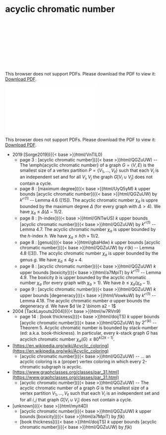 # acyclic chromatic number




<object data="../local_QGZuUW.pdf" type="application/pdf" width="100%" height="480px"><embed src="../local_QGZuUW.pdf"><p>This browser does not support PDFs. Please download the PDF to view it: <a href="../local_QGZuUW.pdf">Download PDF</a>.</p></embed></object>


<object data="../inclusions_QGZuUW.pdf" type="application/pdf" width="100%" height="480px"><embed src="../inclusions_QGZuUW.pdf"><p>This browser does not support PDFs. Please download the PDF to view it: <a href="../inclusions_QGZuUW.pdf">Download PDF</a>.</p></embed></object>

* 2019 [Sorge2019]({{< base >}}html/VnTIL0)
    * page 3 : [acyclic chromatic number]({{< base >}}html/QGZuUW) -- The \emph{acyclic chromatic number} of a graph $G = (V,E)$ is the smallest size of a vertex partition $P=\{V_1,\dots,V_\ell\}$ such that each $V_i$ is an independent set and for all $V_i,V_j$ the graph $G[V_i \cup V_j]$ does not contain a cycle.
    * page 8 : [maximum degree]({{< base >}}html/UyQ5yM) $k$ upper bounds [acyclic chromatic number]({{< base >}}html/QGZuUW) by $k^{\mathcal O(1)}$ -- Lemma 4.6 ([15]). The acyclic chromatic number $\chi_a$ is uppre bounded by the maximum degree $\Delta$ (for every graph with $\Delta > 4$). We have $\chi_a \le \Delta(\Delta-1)/2$.
    * page 8 : [h-index]({{< base >}}html/GNTwUS) $k$ upper bounds [acyclic chromatic number]({{< base >}}html/QGZuUW) by $k^{\mathcal O(1)}$ -- Lemma 4.7. The acyclic chromatic number $\chi_a$ is upper bounded by the $h$-index $h$. We have $\chi_a \le h(h+1)/2$.
    * page 8 : [genus]({{< base >}}html/gbaHdw) $k$ upper bounds [acyclic chromatic number]({{< base >}}html/QGZuUW) by $\mathcal O(k)$ -- Lemma 4.8 ([3]). The accylic chromatic number $\chi_a$ is upper bounded by the genus $g$. We have $\chi_a \le 4g+4$.
    * page 8 : [acyclic chromatic number]({{< base >}}html/QGZuUW) $k$ upper bounds [boxicity]({{< base >}}html/a7MpiT) by $k^{\mathcal O(1)}$ -- Lemma 4.9. The boxicity $b$ is upper bounded by the acyclic chromatic number $\chi_a$ (for every graph with $\chi_a>1$). We have $b \le \chi_a(\chi_a-1)$.
    * page 9 : [acyclic chromatic number]({{< base >}}html/QGZuUW) $k$ upper bounds [degeneracy]({{< base >}}html/VowkuW) by $k^{\mathcal O(1)}$ -- Lemma 4.18. The acyclic chromatic number $a$ upper bounds the degeneracy $d$. We have $d \le 2 \binom a2 - 1$
* 2004 [TackLayouts2004]({{< base >}}html/w7RVn9)
    * page 14 : [book thickness]({{< base >}}html/doijTS) $k$ upper bounds [acyclic chromatic number]({{< base >}}html/QGZuUW) by $2^{\mathcal O(k)}$ -- Theorem 5. Acyclic chromatic number is bounded by stack-number (ed: a.k.a. book-thickness). In particular, every $k$-stack graph $G$ has acyclich chromatic number $\chi_a(G) \le 80^{k(2k-1)}$.
*  [https://en.wikipedia.org/wiki/Acyclic_coloring](https://en.wikipedia.org/wiki/Acyclic_coloring)
    * [acyclic chromatic number]({{< base >}}html/QGZuUW) -- ... an acyclic coloring is a (proper) vertex coloring in which every 2-chromatic subgraph is acyclic.
*  [https://www.graphclasses.org/classes/par_31.html](https://www.graphclasses.org/classes/par_31.html)
    * [acyclic chromatic number]({{< base >}}html/QGZuUW) -- The acyclic chromatic number of a graph $G$ is the smallest size of a vertex partition $V_1,\dots,V_\ell$ such that each $V_i$ is an independent set and for all $i,j$ that graph $G[V_i \cup V_j]$ does not contain a cycle.
*  [unknown]({{< base >}}html/myit4D)
    * [acyclic chromatic number]({{< base >}}html/QGZuUW) $k$ upper bounds [boxicity]({{< base >}}html/a7MpiT) by $f(k)$
    * [book thickness]({{< base >}}html/doijTS) $k$ upper bounds [acyclic chromatic number]({{< base >}}html/QGZuUW) by $f(k)$